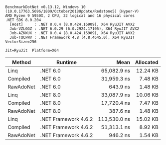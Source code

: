 ```

BenchmarkDotNet v0.13.12, Windows 10 (10.0.17763.5696/1809/October2018Update/Redstone5) (Hyper-V)
AMD Ryzen 9 5950X, 2 CPU, 32 logical and 16 physical cores
.NET SDK 8.0.204
  [Host]     : .NET 8.0.4 (8.0.424.16909), X64 RyuJIT AVX2
  Job-VZLGGZ : .NET 6.0.29 (6.0.2924.17105), X64 RyuJIT AVX2
  Job-AZKKUX : .NET 8.0.4 (8.0.424.16909), X64 RyuJIT AVX2
  Job-TQCFWV : .NET Framework 4.8 (4.8.4645.0), X64 RyuJIT VectorSize=256

Jit=RyuJit  Platform=X64  

```
| Method    | Runtime              | Mean         | Allocated |
|---------- |--------------------- |-------------:|----------:|
| Linq      | .NET 6.0             |  65,082.9 ns |  12.24 KB |
| Compiled  | .NET 6.0             |  31,959.3 ns |   7.48 KB |
| RawAdoNet | .NET 6.0             |     643.9 ns |   1.48 KB |
| Linq      | .NET 8.0             |  33,087.9 ns |  10.06 KB |
| Compiled  | .NET 8.0             |  17,720.4 ns |   7.47 KB |
| RawAdoNet | .NET 8.0             |     387.6 ns |   1.48 KB |
| Linq      | .NET Framework 4.6.2 | 113,530.0 ns |  15.02 KB |
| Compiled  | .NET Framework 4.6.2 |  51,313.1 ns |   8.92 KB |
| RawAdoNet | .NET Framework 4.6.2 |     946.2 ns |   1.54 KB |
